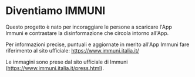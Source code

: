 # Diventiamo IMMUNI

Questo progetto è nato per incoraggiare le persone a scaricare l'App Immuni e contrastare la disinformazione che circola intorno all'App.

Per informazioni precise, puntuali e aggiornate in merito all'App Immuni fare riferimento al sito ufficiale: https://www.immuni.italia.it/

Le immagini sono prese dal sito ufficiale di Immuni (https://www.immuni.italia.it/press.html).
